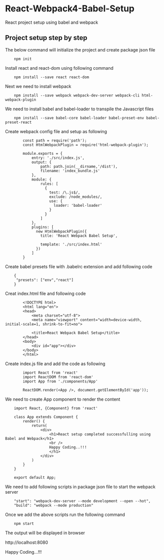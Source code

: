 # React-Webpack4-Babel-Setup

React project setup using babel and webpack

## Project setup step by step

The below command will initialize the project and create package json file

```
	npm init 

```

Install react and react-dom using following command

```
	npm install --save react react-dom

```

Next we need to install webpack 

```
	npm install --save webpack webpack-dev-server webpack-cli html-webpack-plugin

```

We need to install babel and babel-loader to transpile the Javascript files

```
	npm install --save babel-core babel-loader babel-preset-env babel-preset-react

```

Create webpack config file and setup as following

```
	    const path = require('path');
		const HtmlWebpackPlugin = require('html-webpack-plugin');

		module.exports = {
			entry: './src/index.js',
			output: {
				path: path.join(__dirname,'/dist'),
				filename: 'index_bundle.js'
			},
			module: {
			    rules: [
			      {
			        test: /\.js$/,
			        exclude: /node_modules/,
			        use: {
			          loader: 'babel-loader'
			        }
			      }
			    ]
			},
			plugins: [
			  new HtmlWebpackPlugin({
			    title: 'React Webpack Babel Setup', 
			    
			    template: './src/index.html'
			  })
			]
		}

```

Create babel presets file with .babelrc extension and add following code

```
	{
	 "presets": ["env","react"]
	}

```

Creat index.html file and following code

```
		<!DOCTYPE html>
		<html lang="en">
		<head>
			<meta charset="utf-8">
		    <meta name="viewport" content="width=device-width, initial-scale=1, shrink-to-fit=no">
		    
			<title>React Webpack Babel Setup</title>
		</head>
		<body>
			<div id="app"></div>
		</body>
		</html>	

```

Create index.js file and add the code as following

```
		import React from 'react'
		import ReactDOM from 'react-dom'
		import App from './components/App'

		ReactDOM.render(<App />, document.getElementById('app'));

```

We need to create App component to render the content 

```
	import React, {Component} from 'react' 

	class App extends Component {
		render() {
		    return(
		  		<div>
					<h1>React setup completed successfulling using Babel and Webpack</h1>
					<br />
					Happy Coding..!!!
					</h1>
			    </div> 
		  	) 
		}
	}

	export default App;
```

We need to add following scripts in package json file to start the webpack server

```
	"start": "webpack-dev-server --mode development --open --hot",
    "build": "webpack --mode production"

```

Once we add the above scripts run the following command

```
	npm start

```

The output will be displayed in browser

http://localhost:8080

Happy Coding...!!!